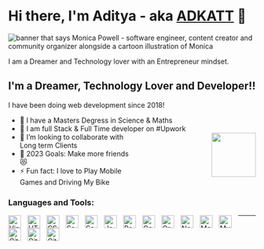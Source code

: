 # Hi there, I'm Aditya - aka <a href="">ADKATT</a> 👋 


<img src="https://lh3.googleusercontent.com/ahOitYKdW837lcf7_uYs1eDocgLqJzpLoRk3Sao4d34ierTB3M1vhWG6yk_8EERwtpO2eQ2dhu2DwOcRpRcHBVqnHE5329c4g4JZl7rr2_ZaqsyT1BVBExSGbj6t5sq76XB9s3yJKSsssQgVMYao1zpjihjnICNbnxOgni85ihPHxBrAQWSve6GU9NWiwE6XSyNSo3Y7g_ZJq37qedmAtqBCWtsWKGnopXS_cVFlwY5BXpJUdsSkJF7duBDTISa5_uK2CMVlkCqDGhTU565DnS3C8BhYccOHUwAo8qwLrkVHMvKX2YKHGsj-EX24QRUJTCnBAc9AqgiBKxA9DS24wZi62b6-zZaq_EEbQGA3hCkxDuVn3bWco15HHSk-Ng5I9JKUfzeH8gzZGLuSF9reS9WSNP-7HBdRokS2vAOc1I1fXUspyU1SHE9FBghwPN4NIGtc4ojEWtf9UiU1kyTZv8iNZInl2of8ciIzQX9-ykKU6ae5Wn4igi_oV5wsJqw986KmpYRnIodgqQ_v23MllSyFOcblCf_9m3902fVVG32K4unblKIiSo8mE7uHIEFA2gldsMeoSm86JWmM6QmPZQUd5yR0BrSAfCqujaa061cyoHOE76xiEfWOZTQ_NNV-BGlhq1S64pxEjii-HZJM-MthG8501obfU7-bGXdsrNqfeYXJeEhX9fsS06HL3SYivJUAJD7JCFMws3rbrvCvr4ZAKETXcF4QTs8Jo7Qw5EY5qoJ28D18_1GBeTD4aQC8QNWZfQo_gfFK3BDafICN5G_GBHOZ4WhA6TYotxhhUu-GaTaY4ddaONIPUJh2-Sza9PpIInjNqNT0kIjaV2cbKP5Z1GCVMw_mHuWCnx6FgVRh1pdqz3wwatJ4Ue_LKfz6hZ-_VdZLbrJJPtcguagG9Hnh5dL4csb-Z5S8u37nm77vxZuLjN8Fb76ZSkeB5b2AJMYXV2UVWKb6GhfXbpI7leeig559QTR6H-YCtH3F2j_fvIcAOUg-N3tM9ygADluJIVHiUS6ENR7fJffZCnUgbMZJgdqOagB0XDyE4eMMCy7LT2ZAYc614TrifZGb=w704-h183-no?authuser=0" alt="banner that says Monica Powell - software engineer, content creator and community organizer alongside a cartoon illustration of Monica" style="max-width: 100%;">


I am a Dreamer and Technology lover with an Entrepreneur mindset.
## I'm a Dreamer, Technology Lover and Developer!!
I have been doing web development since 2018!

- 🔭 I have a Masters Degress in Science & Maths
- 🌱 I am full Stack & Full Time developer on #Upwork <img align="right" alt="" width="90px" src="https://cdn.worldvectorlogo.com/logos/upwork.svg" style="padding-left:150px;" />
- 👯 I’m looking to collaborate with Long term Clients
- 🥅 2023 Goals: Make more friends 😻 
- ⚡ Fun fact: I love to Play Mobile Games and Driving My Bike


### Languages and Tools:

<img align="left" alt="Visual Studio Code" width="26px" src="https://cdn.jsdelivr.net/gh/devicons/devicon/icons/vscode/vscode-original.svg" style="padding-right:10px;" />
<img align="left" alt="HTML5" width="26px" src="https://cdn.jsdelivr.net/gh/devicons/devicon/icons/html5/html5-original.svg" style="padding-right:10px;" />
<img align="left" alt="CSS3" width="26px" src="https://cdn.jsdelivr.net/gh/devicons/devicon/icons/css3/css3-original.svg" style="padding-right:10px;" />
<img align="left" alt="Sass" width="26px" src="https://cdn.jsdelivr.net/gh/devicons/devicon/icons/sass/sass-original.svg" style="padding-right:10px;" />
<img align="left" alt="Sass" width="26px" src="[https://cdn.jsdelivr.net/gh/devicons/devicon/icons/sass/sass-original.svg](https://img.icons8.com/ios-filled/256/php-logo.png" style="padding-right:10px;" />

<img align="left" alt="JavaScript" width="26px" src="https://cdn.jsdelivr.net/gh/devicons/devicon/icons/javascript/javascript-original.svg" style="padding-right:10px;" />
<img align="left" alt="React" width="26px" src="https://cdn.jsdelivr.net/gh/devicons/devicon/icons/react/react-original.svg" style="padding-right:10px;" />
<img align="left" alt="Gatsby" width="26px" src="https://cdn.jsdelivr.net/gh/devicons/devicon/icons/gatsby/gatsby-original.svg" style="padding-right:10px;" />
<img align="left" alt="GraphQL" width="26px" src="https://cdn.jsdelivr.net/gh/devicons/devicon/icons/graphql/graphql-plain.svg" style="padding-right:10px;" />
<img align="left" alt="Node.js" width="26px" src="https://cdn.jsdelivr.net/gh/devicons/devicon/icons/nodejs/nodejs-original.svg" style="padding-right:10px;" />
<img align="left" alt="MongoDB" width="26px" src="https://cdn.jsdelivr.net/gh/devicons/devicon/icons/mongodb/mongodb-original.svg" style="padding-right:10px;" />
<img align="left" alt="MySQL" width="26px" src="https://cdn.jsdelivr.net/gh/devicons/devicon/icons/mysql/mysql-original.svg" style="padding-right:10px;" />
<img align="left" alt="Git" width="26px" src="https://cdn.jsdelivr.net/gh/devicons/devicon/icons/git/git-original.svg" style="padding-right:10px;" />
<img align="left" alt="GitHub" width="26px" src="https://user-images.githubusercontent.com/3369400/139447912-e0f43f33-6d9f-45f8-be46-2df5bbc91289.png" style="padding-right:10px;" />
<img align="left" alt="GitHub" width="26px" src="https://user-images.githubusercontent.com/3369400/139448065-39a229ba-4b06-434b-bc67-616e2ed80c8f.png" style="padding-right:10px;" />


---

